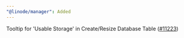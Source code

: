```yaml
---
"@linode/manager": Added
---
```


Tooltip for 'Usable Storage' in Create/Resize Database Table ([#11223](https://github.com/linode/manager/pull/11223))

